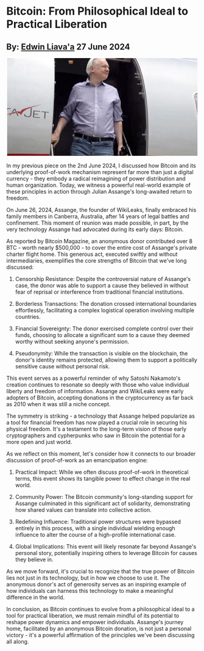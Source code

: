 # Bitcoin: From Philosophical Ideal to Practical Liberation
## By: [Edwin Liava'a](https://github.cepeaters:om/EdwinLiavaa) 27 June 2024

<p align="center">
 <img width="500" src="https://github.com/EdwinLiavaa/liavaa.space/blob/main/blog/20240627/pic.png">
</p>

In my previous piece on the 2nd June 2024, I discussed how Bitcoin and its underlying proof-of-work mechanism represent far more than just a digital currency - they embody a radical reimagining of power distribution and human organization. Today, we witness a powerful real-world example of these principles in action through Julian Assange's long-awaited return to freedom.

On June 26, 2024, Assange, the founder of WikiLeaks, finally embraced his family members in Canberra, Australia, after 14 years of legal battles and confinement. This moment of reunion was made possible, in part, by the very technology Assange had advocated during its early days: Bitcoin.

As reported by Bitcoin Magazine, an anonymous donor contributed over 8 BTC - worth nearly $500,000 - to cover the entire cost of Assange's private charter flight home. This generous act, executed swiftly and without intermediaries, exemplifies the core strengths of Bitcoin that we've long discussed:

1. Censorship Resistance: Despite the controversial nature of Assange's case, the donor was able to support a cause they believed in without fear of reprisal or interference from traditional financial institutions.

2. Borderless Transactions: The donation crossed international boundaries effortlessly, facilitating a complex logistical operation involving multiple countries.

3. Financial Sovereignty: The donor exercised complete control over their funds, choosing to allocate a significant sum to a cause they deemed worthy without seeking anyone's permission.

4. Pseudonymity: While the transaction is visible on the blockchain, the donor's identity remains protected, allowing them to support a politically sensitive cause without personal risk.

This event serves as a powerful reminder of why Satoshi Nakamoto's creation continues to resonate so deeply with those who value individual liberty and freedom of information. Assange and WikiLeaks were early adopters of Bitcoin, accepting donations in the cryptocurrency as far back as 2010 when it was still a niche concept.

The symmetry is striking - a technology that Assange helped popularize as a tool for financial freedom has now played a crucial role in securing his physical freedom. It's a testament to the long-term vision of those early cryptographers and cypherpunks who saw in Bitcoin the potential for a more open and just world.

As we reflect on this moment, let's consider how it connects to our broader discussion of proof-of-work as an emancipation engine:

1. Practical Impact: While we often discuss proof-of-work in theoretical terms, this event shows its tangible power to effect change in the real world.

2. Community Power: The Bitcoin community's long-standing support for Assange culminated in this significant act of solidarity, demonstrating how shared values can translate into collective action.

3. Redefining Influence: Traditional power structures were bypassed entirely in this process, with a single individual wielding enough influence to alter the course of a high-profile international case.

4. Global Implications: This event will likely resonate far beyond Assange's personal story, potentially inspiring others to leverage Bitcoin for causes they believe in.

As we move forward, it's crucial to recognize that the true power of Bitcoin lies not just in its technology, but in how we choose to use it. The anonymous donor's act of generosity serves as an inspiring example of how individuals can harness this technology to make a meaningful difference in the world.

In conclusion, as Bitcoin continues to evolve from a philosophical ideal to a tool for practical liberation, we must remain mindful of its potential to reshape power dynamics and empower individuals. Assange's journey home, facilitated by an anonymous Bitcoin donation, is not just a personal victory - it's a powerful affirmation of the principles we've been discussing all along.
